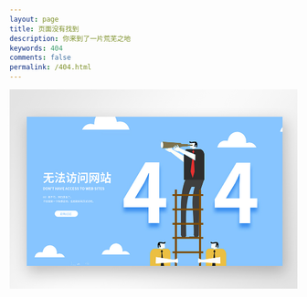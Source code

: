 ```yaml
---
layout: page
title: 页面没有找到
description: 你来到了一片荒芜之地
keywords: 404
comments: false
permalink: /404.html
---
```


![404图片](https://raw.githubusercontent.com/QiXingjun/QiXingjun.github.io/master/images/404.jpg)


